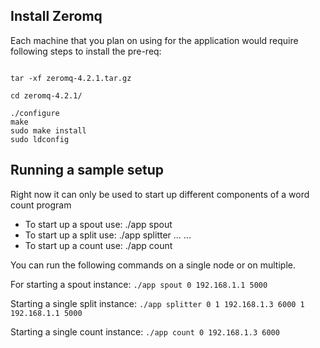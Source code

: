 ## Install Zeromq 
Each machine that you plan on using for the application would require following steps to install the pre-req:

```wget https://github.com/zeromq/libzmq/releases/download/v4.2.1/zeromq-4.2.1.tar.gz

tar -xf zeromq-4.2.1.tar.gz

cd zeromq-4.2.1/

./configure
make
sudo make install
sudo ldconfig

```

## Running a sample setup
Right now it can only be used to start up different components of a word count program
- To start up a spout use: ./app spout <spoutID> <spoutIP> <spoutPort>
- To start up a split use: ./app splitter <splitID> <n> <countIP1> <countPort1> ... <countIPn> <countPortn> <m> <spoutIP1> <spoutPort1> ... <spoutIPm> <spoutPortm>
- To start up a count use: ./app count <countID> <countIP> <countPort>

You can run the following commands on a single node or on multiple. 

For starting a spout instance: 
`./app spout 0 192.168.1.1 5000`

Starting a single split instance:
`./app splitter 0 1 192.168.1.3 6000 1 192.168.1.1 5000`

Starting a single count instance: 
`./app count 0 192.168.1.3 6000`